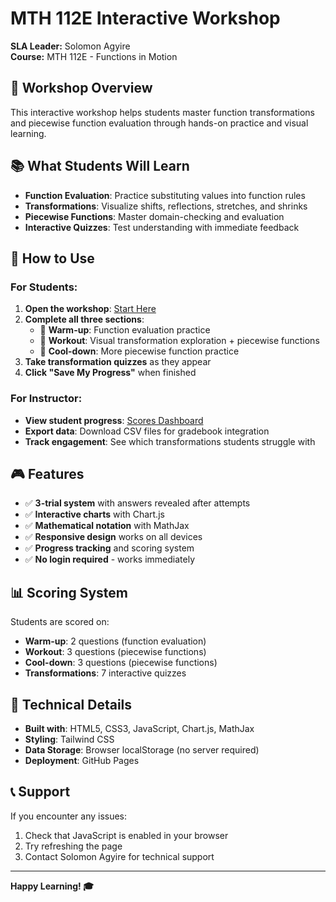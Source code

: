 # MTH 112E Interactive Workshop

**SLA Leader:** Solomon Agyire  
**Course:** MTH 112E - Functions in Motion

## 🎯 Workshop Overview

This interactive workshop helps students master function transformations and piecewise function evaluation through hands-on practice and visual learning.

## 📚 What Students Will Learn

- **Function Evaluation**: Practice substituting values into function rules
- **Transformations**: Visualize shifts, reflections, stretches, and shrinks
- **Piecewise Functions**: Master domain-checking and evaluation
- **Interactive Quizzes**: Test understanding with immediate feedback

## 🚀 How to Use

### For Students:
1. **Open the workshop**: [Start Here](https://solomonagyire.github.io/MTH-112E-Workshop-/index.html)
2. **Complete all three sections**:
   - 🚀 **Warm-up**: Function evaluation practice
   - 💪 **Workout**: Visual transformation exploration + piecewise functions
   - 🧊 **Cool-down**: More piecewise function practice
3. **Take transformation quizzes** as they appear
4. **Click "Save My Progress"** when finished

### For Instructor:
- **View student progress**: [Scores Dashboard](https://solomonagyire.github.io/MTH-112E-Workshop-/scores_viewer.html)
- **Export data**: Download CSV files for gradebook integration
- **Track engagement**: See which transformations students struggle with

## 🎮 Features

- ✅ **3-trial system** with answers revealed after attempts
- ✅ **Interactive charts** with Chart.js
- ✅ **Mathematical notation** with MathJax
- ✅ **Responsive design** works on all devices
- ✅ **Progress tracking** and scoring system
- ✅ **No login required** - works immediately

## 📊 Scoring System

Students are scored on:
- **Warm-up**: 2 questions (function evaluation)
- **Workout**: 3 questions (piecewise functions)
- **Cool-down**: 3 questions (piecewise functions)
- **Transformations**: 7 interactive quizzes

## 🔧 Technical Details

- **Built with**: HTML5, CSS3, JavaScript, Chart.js, MathJax
- **Styling**: Tailwind CSS
- **Data Storage**: Browser localStorage (no server required)
- **Deployment**: GitHub Pages

## 📞 Support

If you encounter any issues:
1. Check that JavaScript is enabled in your browser
2. Try refreshing the page
3. Contact Solomon Agyire for technical support

---

**Happy Learning! 🎓**
